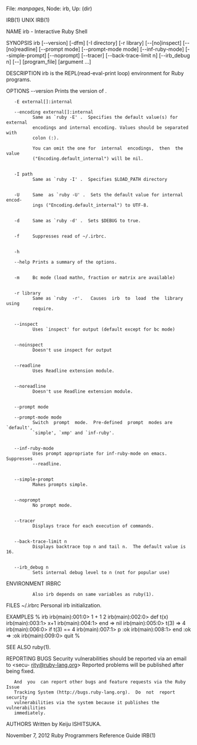File: *manpages*,  Node: irb,  Up: (dir)

IRB(1)                               UNIX                               IRB(1)



NAME
       irb - Interactive Ruby Shell

SYNOPSIS
       irb  [--version]  [-dfm]  [-I  directory]  [-r library] [--[no]inspect]
       [--[no]readline] [--prompt mode] [--prompt-mode mode] [--inf-ruby-mode]
       [--simple-prompt]   [--noprompt]   [--tracer]   [--back-trace-limit  n]
       [--irb_debug n] [--] [program_file] [argument ...]


DESCRIPTION
       irb is the REPL(read-eval-print loop) environment for Ruby programs.


OPTIONS
       --version
              Prints the version of .


       -E external[]:internal

       --encoding external[]:internal
              Same as `ruby -E' .  Specifies the default value(s) for external
              encodings and internal encoding. Values should be separated with
              colon (:).

              You can omit the one for  internal  encodings,  then  the  value
              ("Encoding.default_internal") will be nil.


       -I path
              Same as `ruby -I' .  Specifies $LOAD_PATH directory


       -U     Same  as `ruby -U' .  Sets the default value for internal encod-
              ings ("Encoding.default_internal") to UTF-8.


       -d     Same as `ruby -d' .  Sets $DEBUG to true.


       -f     Suppresses read of ~/.irbrc.


       -h

       --help Prints a summary of the options.


       -m     Bc mode (load mathn, fraction or matrix are available)


       -r library
              Same as `ruby  -r'.   Causes  irb  to  load  the  library  using
              require.


       --inspect
              Uses `inspect' for output (default except for bc mode)


       --noinspect
              Doesn't use inspect for output


       --readline
              Uses Readline extension module.


       --noreadline
              Doesn't use Readline extension module.


       --prompt mode

       --prompt-mode mode
              Switch  prompt  mode.  Pre-defined  prompt  modes are `default',
              `simple', `xmp' and `inf-ruby'.


       --inf-ruby-mode
              Uses prompt appropriate for inf-ruby-mode on emacs.   Suppresses
              --readline.


       --simple-prompt
              Makes prompts simple.


       --noprompt
              No prompt mode.


       --tracer
              Displays trace for each execution of commands.


       --back-trace-limit n
              Displays backtrace top n and tail n.  The default value is 16.


       --irb_debug n
              Sets internal debug level to n (not for popular use)



ENVIRONMENT
       IRBRC


              Also irb depends on same variables as ruby(1).


FILES
       ~/.irbrc
              Personal irb initialization.



EXAMPLES
         % irb
         irb(main):001:0> 1 + 1
         2
         irb(main):002:0> def t(x)
         irb(main):003:1> x+1
         irb(main):004:1> end
         => nil
         irb(main):005:0> t(3)
         => 4
         irb(main):006:0> if t(3) == 4
         irb(main):007:1> p :ok
         irb(main):008:1> end
         :ok
         => :ok
         irb(main):009:0> quit
         %


SEE ALSO
       ruby(1).


REPORTING BUGS
       Security  vulnerabilities  should  be  reported  via an email to <secu-
       rity@ruby-lang.org> Reported problems will  be  published  after  being
       fixed.

       And  you  can report other bugs and feature requests via the Ruby Issue
       Tracking System (http://bugs.ruby-lang.org).  Do  not  report  security
       vulnerabilities via the system because it publishes the vulnerabilities
       immediately.

AUTHORS
       Written by Keiju ISHITSUKA.



November 7, 2012       Ruby Programmers Reference Guide                 IRB(1)
